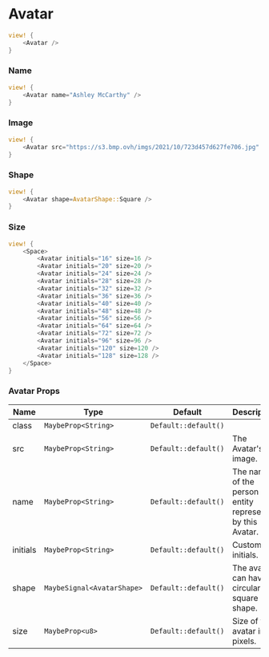 # Avatar

```rust demo
view! {
    <Avatar />
}
```

### Name

```rust demo
view! {
    <Avatar name="Ashley McCarthy" />
}
```

### Image

```rust demo
view! {
    <Avatar src="https://s3.bmp.ovh/imgs/2021/10/723d457d627fe706.jpg" />
}
```

### Shape

```rust demo
view! {
    <Avatar shape=AvatarShape::Square />
}
```

### Size

```rust demo
view! {
    <Space>
        <Avatar initials="16" size=16 />
        <Avatar initials="20" size=20 />
        <Avatar initials="24" size=24 />
        <Avatar initials="28" size=28 />
        <Avatar initials="32" size=32 />
        <Avatar initials="36" size=36 />
        <Avatar initials="40" size=40 />
        <Avatar initials="48" size=48 />
        <Avatar initials="56" size=56 />
        <Avatar initials="64" size=64 />
        <Avatar initials="72" size=72 />
        <Avatar initials="96" size=96 />
        <Avatar initials="120" size=120 />
        <Avatar initials="128" size=128 />
    </Space>
}
```

### Avatar Props

| Name | Type | Default | Description |
| --- | --- | --- | --- |
| class | `MaybeProp<String>` | `Default::default()` |  |
| src | `MaybeProp<String>` | `Default::default()` | The Avatar's image. |
| name | `MaybeProp<String>` | `Default::default()` | The name of the person or entity represented by this Avatar. |
| initials | `MaybeProp<String>` | `Default::default()` | Custom initials. |
| shape | `MaybeSignal<AvatarShape>` | `Default::default()` | The avatar can have a circular or square shape. |
| size | `MaybeProp<u8>` | `Default::default()` | Size of the avatar in pixels. |
